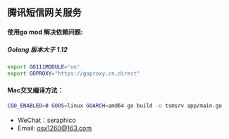 ## 腾讯短信网关服务 

#### 使用go mod 解决依赖问题:
##### Golang 版本大于 1.12
```bash
export GO111MODULE="on"
export GOPROXY="https://goproxy.cn,direct"
```

#### Mac交叉编译方法：
```bash
CGO_ENABLED=0 GOOS=linux GOARCH=amd64 go build -o tsmsrv app/main.go
```

* WeChat：seraphico
* Email: osx1260@163.com